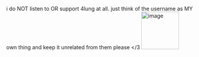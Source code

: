 i do NOT listen to OR support 4lung at all. just think of the username as MY own thing and keep it unrelated from them please </3
<img width="100" height="100" alt="image" src="https://github.com/user-attachments/assets/702a434c-5359-4d41-bb19-0ffeecc734e4" />
